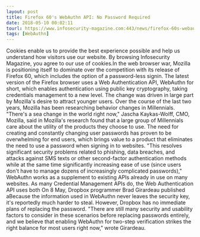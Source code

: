 ```yaml
---
layout: post
title: Firefox 60's WebAuthn API: No Password Required
date: 2018-05-10 00:02:11
tourl: https://www.infosecurity-magazine.com:443/news/firefox-60s-webauthn-api-no/
tags: [WebAuthn]
---
```

Cookies enable us to provide the best experience possible and help us understand how visitors use our website. By browsing Infosecurity Magazine, you agree to our use of cookies.In the web browser war, Mozilla is positioning itself to dominate over the competition with its release of Firefox 60, which includes the option of a password-less signin. The latest version of the Firefox browser uses a Web Authentication API, WebAuthn for short, which enables authentication using public key cryptography, taking credentials management to a new level. The change was driven in large part by Mozilla's desire to attract younger users. Over the course of the last two years, Mozilla has been researching behavior changes in Millennials. "There's a sea change in the world right now," Jascha Kaykas-Wolff, CMO, Mozilla, said in Mozilla's research found that a large group of Millennials care about the utility of the products they choose to use. The need for creating and constantly changing user passwords has proven to be overwhelming for end users, which brings value to a product that eliminates the need to use a password when signing in to websites. "This resolves significant security problems related to phishing, data breaches, and attacks against SMS texts or other second-factor authentication methods while at the same time significantly increasing ease of use (since users don't have to manage dozens of increasingly complicated passwords)," WebAuthn works as a supplement to existing APIs already in use on many websites. As many Credential Management APIs do, the Web Authentication API uses both On 8 May, Dropbox programmer Brad Girardeau published aBecause the information used in WebAuthn never leaves the security key, it's reportedly much harder to steal. However, Dropbox has no immediate plans of replacing the password. "There are still many security and usability factors to consider in these scenarios before replacing passwords entirely, and we believe that enabling WebAuthn for two-step verification strikes the right balance for most users right now," wrote Girardeau.